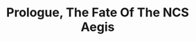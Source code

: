 ---
title: Prologue, The Fate Of The NCS Aegis
type: round
synopsis: This round served as the first extended playtest, where guest pass holders and a few others were invited to freeze to death in a still under development 35 Below. <br><br> Following the revelation that the Novy Mir, a Soviet ship thought to be lost in a channel accident 30 years prior, survived, and is broadcasting a signal from an extrasolar moon, Nanotrasen organises an expedition with the covert goal of discovering how a channel accident resulted in an interstellar jump. <br><br> Several months later, the first vessel of the newly formed Nanotrasen Exoplanetary Research Division, the NCS Aegis, makes planetfall on X4-6A. As the crew begins to set up provisional shelters, it becomes immediately obvious that the planet is far more hostile to life than initially projected. They are beset by inclement weather and packs of wolves, before eventually succumbing to the relentless aggression of the wildlife.
gallery: "/rounds/gallery/prologue"
---